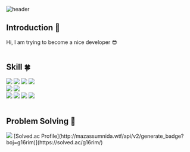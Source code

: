 <!-- 헤더 -->
![header](https://capsule-render.vercel.app/api?type=rounded&color=timeGradient&text=Welcome%20to%20KYUNGRIM's%20GitHub%20👋&animation=twinkling&fontSize=40&fontAlignY=50&fontAlign=50&height=180)

<!--소개-->
<h2>Introduction 🙌</h2>
Hi, I am trying to become a nice developer 😎
<br/><br/>

<h2>Skill 🍀</h2>
<div>
  <img src="https://img.shields.io/badge/SpringBoot-6DB33F?style=for-the-badge&logo=SpringBoot&logoColor=white"/>
  <img src="https://img.shields.io/badge/Java-007396?style=for-the-badge&logo=Java&logoColor=white"/>
  <img src="https://img.shields.io/badge/Flask-000000?style=for-the-badge&logo=Flask&logoColor=white"/>
  <img src="https://img.shields.io/badge/Python-3776AB?style=for-the-badge&logo=Python&logoColor=white"/>
</div>
<div>
  <img src="https://img.shields.io/badge/MySQL-4479A1?style=for-the-badge&logo=MySQL&logoColor=white"/>
  <img src="https://img.shields.io/badge/MongoDB-47A248?style=for-the-badge&logo=MongoDB&logoColor=white"/>
</div>
<div>
  <img src="https://img.shields.io/badge/Amazon EC2-FF9900?style=for-the-badge&logo=AmazonEC2&logoColor=white"/>
  <img src="https://img.shields.io/badge/Docker-2496ED?style=for-the-badge&logo=Docker&logoColor=white"/>
  <img src="https://img.shields.io/badge/Github Actions-2088FF?style=for-the-badge&logo=GithubActions&logoColor=white"/>
  <img src="https://img.shields.io/badge/Jenkins-D24939?style=for-the-badge&logo=Jenkins&logoColor=white"/>
</div>
<br/>
  
<!--알고리즘 -->
<h2>Problem Solving 💪</h2>
<img src="https://img.shields.io/badge/Java-007396?style=for-the-badge&logo=Java&logoColor=white"/>
[Solved.ac Profile](http://mazassumnida.wtf/api/v2/generate_badge?boj=g16rim)](https://solved.ac/g16rim/)
<br/>

